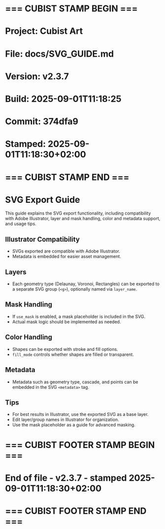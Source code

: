 # === CUBIST STAMP BEGIN ===
# Project: Cubist Art
# File: docs/SVG_GUIDE.md
# Version: v2.3.7
# Build: 2025-09-01T11:18:25
# Commit: 374dfa9
# Stamped: 2025-09-01T11:18:30+02:00
# === CUBIST STAMP END ===
SVG Export Guide
================

This guide explains the SVG export functionality, including compatibility with Adobe Illustrator, layer and mask handling, color and metadata support, and usage tips.

## Illustrator Compatibility
- SVGs exported are compatible with Adobe Illustrator.
- Metadata is embedded for easier asset management.

## Layers
- Each geometry type (Delaunay, Voronoi, Rectangles) can be exported to a separate SVG group (`<g>`), optionally named via `layer_name`.

## Mask Handling
- If `use_mask` is enabled, a mask placeholder is included in the SVG.
- Actual mask logic should be implemented as needed.

## Color Handling
- Shapes can be exported with stroke and fill options.
- `fill_mode` controls whether shapes are filled or transparent.

## Metadata
- Metadata such as geometry type, cascade, and points can be embedded in the SVG `<metadata>` tag.

## Tips
- For best results in Illustrator, use the exported SVG as a base layer.
- Edit layer/group names in Illustrator for organization.
- Use the mask placeholder as a guide for advanced masking.

# === CUBIST FOOTER STAMP BEGIN ===
# End of file - v2.3.7 - stamped 2025-09-01T11:18:30+02:00
# === CUBIST FOOTER STAMP END ===
